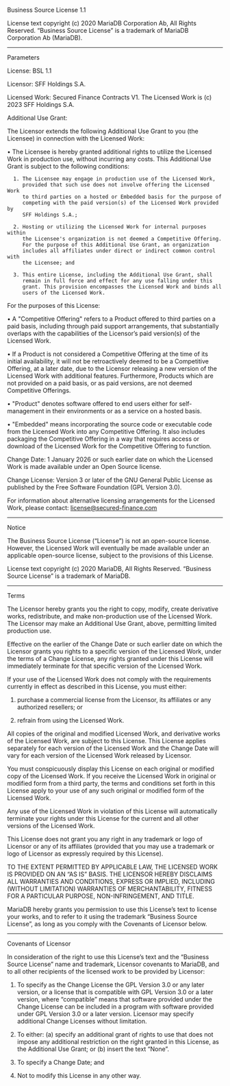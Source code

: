 Business Source License 1.1

License text copyright (c) 2020 MariaDB Corporation Ab, All Rights Reserved.
“Business Source License” is a trademark of MariaDB Corporation Ab (MariaDB).

-----------------------------------------------------------------------------

Parameters

License: BSL 1.1

Licensor: SFF Holdings S.A.

Licensed Work: Secured Finance Contracts V1.
               The Licensed Work is (c) 2023 SFF Holdings S.A.

Additional Use Grant:

The Licensor extends the following Additional Use Grant to you (the Licensee)
in connection with the Licensed Work:

   •  The Licensee is hereby granted additional rights to utilize the
      Licensed Work in production use, without incurring any costs. This
      Additional Use Grant is subject to the following conditions:

      1. The Licensee may engage in production use of the Licensed Work,
         provided that such use does not involve offering the Licensed Work
         to third parties on a hosted or Embedded basis for the purpose of
         competing with the paid version(s) of the Licensed Work provided by
         SFF Holdings S.A.;

      2. Hosting or utilizing the Licensed Work for internal purposes within
         the Licensee's organization is not deemed a Competitive Offering.
         For the purpose of this Additional Use Grant, an organization
         includes all affiliates under direct or indirect common control with
         the Licensee; and

      3. This entire License, including the Additional Use Grant, shall
         remain in full force and effect for any use falling under this
         grant. This provision encompasses the Licensed Work and binds all
         users of the Licensed Work.

For the purposes of this License:

•  A "Competitive Offering" refers to a Product offered to third parties on a
   paid basis, including through paid support arrangements, that
   substantially overlaps with the capabilities of the Licensor’s paid
   version(s) of the Licensed Work.

•  If a Product is not considered a Competitive Offering at the time of its
   initial availability, it will not be retroactively deemed to be a
   Competitive Offering, at a later date, due to the Licensor releasing a
   new version of the Licensed Work with additional features. Furthermore,
   Products which are not provided on a paid basis, or as paid versions, are
   not deemed Competitive Offerings.

•  "Product" denotes software offered to end users either for self-management
   in their environments or as a service on a hosted basis.

•  "Embedded" means incorporating the source code or executable code from the
   Licensed Work into any Competitive Offering. It also includes packaging
   the Competitive Offering in a way that requires access or download of the
   Licensed Work for the Competitive Offering to function.

Change Date: 1 January 2026 or such earlier date on which the Licensed Work
             is made available under an Open Source license.

Change License: Version 3 or later of the GNU General Public License as
                published by the Free Software Foundation (GPL Version 3.0).

For information about alternative licensing arrangements for the Licensed
Work, please contact: license@secured-finance.com

-----------------------------------------------------------------------------

Notice

The Business Source License (“License”) is not an open-source license.
However, the Licensed Work will eventually be made available under an
applicable open-source license, subject to the provisions of this License.

License text copyright (c) 2020 MariaDB, All Rights Reserved.
“Business Source License” is a trademark of MariaDB.

-----------------------------------------------------------------------------

Terms

The Licensor hereby grants you the right to copy, modify, create derivative
works, redistribute, and make non-production use of the Licensed Work. The
Licensor may make an Additional Use Grant, above, permitting limited
production use.

Effective on the earlier of the Change Date or such earlier date on which the
Licensor grants you rights to a specific version of the Licensed Work, under
the terms of a Change License, any rights granted under this License will
immediately terminate for that specific version of the Licensed Work.

If your use of the Licensed Work does not comply with the requirements
currently in effect as described in this License, you must either:

1. purchase a commercial license from the Licensor, its affiliates or any
   authorized resellers; or

2. refrain from using the Licensed Work.

All copies of the original and modified Licensed Work, and derivative works
of the Licensed Work, are subject to this License. This License applies
separately for each version of the Licensed Work and the Change Date will vary
for each version of the Licensed Work released by Licensor.

You must conspicuously display this License on each original or modified copy
of the Licensed Work. If you receive the Licensed Work in original or
modified form from a third party, the terms and conditions set forth in this
License apply to your use of any such original or modified form of the
Licensed Work.

Any use of the Licensed Work in violation of this License will automatically
terminate your rights under this License for the current and all other
versions of the Licensed Work.

This License does not grant you any right in any trademark or logo of
Licensor or any of its affiliates (provided that you may use a trademark or
logo of Licensor as expressly required by this License).

TO THE EXTENT PERMITTED BY APPLICABLE LAW, THE LICENSED WORK IS PROVIDED ON
AN “AS IS” BASIS. THE LICENSOR HEREBY DISCLAIMS ALL WARRANTIES AND CONDITIONS,
EXPRESS OR IMPLIED, INCLUDING (WITHOUT LIMITATION) WARRANTIES OF
MERCHANTABILITY, FITNESS FOR A PARTICULAR PURPOSE, NON-INFRINGEMENT, AND
TITLE.

MariaDB hereby grants you permission to use this License’s text to license
your works, and to refer to it using the trademark “Business Source License”,
as long as you comply with the Covenants of Licensor below.

-----------------------------------------------------------------------------

Covenants of Licensor

In consideration of the right to use this License’s text and the “Business
Source License” name and trademark, Licensor covenants to MariaDB, and to all
other recipients of the licensed work to be provided by Licensor:

1. To specify as the Change License the GPL Version 3.0 or any later version,
   or a license that is compatible with GPL Version 3.0 or a later version,
   where “compatible” means that software provided under the Change License can
   be included in a program with software provided under GPL Version 3.0 or a
   later version. Licensor may specify additional Change Licenses without
   limitation.

2. To either: (a) specify an additional grant of rights to use that does not
   impose any additional restriction on the right granted in this License, as
   the Additional Use Grant; or (b) insert the text “None”.

3. To specify a Change Date; and

4. Not to modify this License in any other way.
